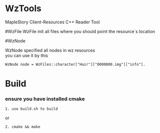 # WzTools
MapleStory Client-Resources C++ Reader Tool

#WzFile
WzFile init all files where you should point the resource`s location

#WzNode

WzNode specified all nodes in wz resources  
you can use it by this

```
WzNode node = WzFiles::character["Hair"]["0000000.img"]["info"].
```

# Build 

### ensure you have installed cmake

```
1. use build.sh to build 
```

or 

```
2. cmake && make
```
